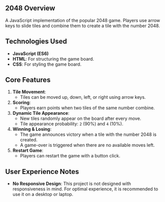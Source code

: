 ## 2048 Overview

A JavaScript implementation of the popular 2048 game. Players use arrow keys to slide tiles and combine them to create a tile with the number 2048.

## Technologies Used

- **JavaScript (ES6)**
- **HTML**: For structuring the game board.
- **CSS**: For styling the game board.

## Core Features

1. **Tile Movement**:
   - Tiles can be moved up, down, left, or right using arrow keys.
2. **Scoring**:
   - Players earn points when two tiles of the same number combine.
3. **Dynamic Tile Appearance**:
   - New tiles randomly appear on the board after every move.
   - Tile appearance probability: `2` (90%) and `4` (10%).
4. **Winning & Losing**:
   - The game announces victory when a tile with the number 2048 is created.
   - A game-over is triggered when there are no available moves left.
5. **Restart Game**:
   - Players can restart the game with a button click.

## User Experience Notes

- **No Responsive Design**: This project is not designed with responsiveness in mind. For optimal experience, it is recommended to use it on a desktop or laptop.

